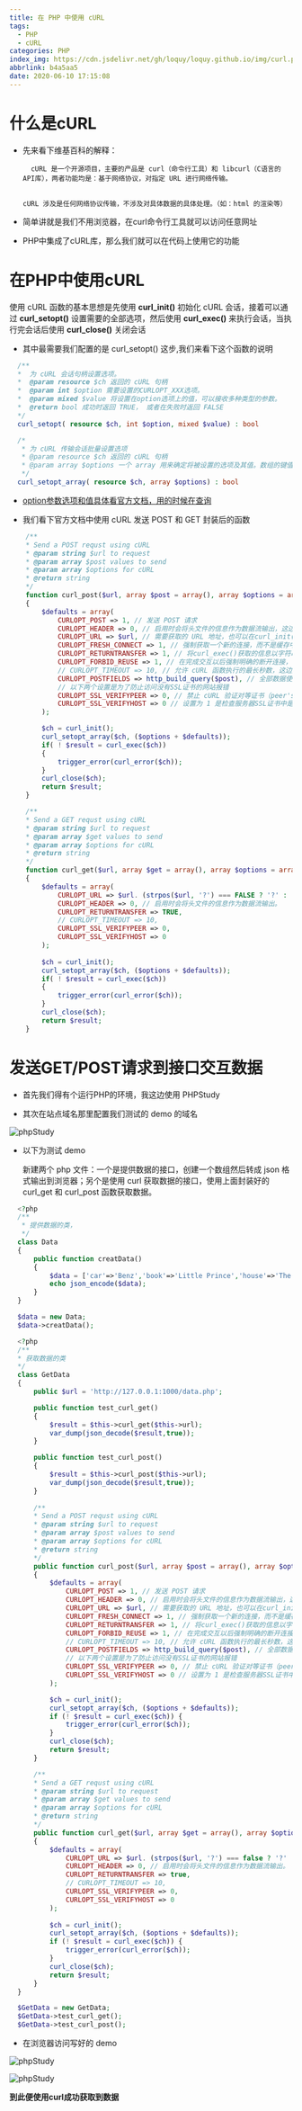 ```yaml
---
title: 在 PHP 中使用 cURL
tags:
  - PHP
  - cURL
categories: PHP
index_img: https://cdn.jsdelivr.net/gh/loquy/loquy.github.io/img/curl.png
abbrlink: b4a5aa5
date: 2020-06-10 17:15:08
---
```

# 什么是cURL

- 先来看下维基百科的解释：

        cURL 是一个开源项目，主要的产品是 curl（命令行工具）和 libcurl（C语言的API库），两者功能均是：基于网络协议，对指定 URL 进行网络传输。

        cURL 涉及是任何网络协议传输，不涉及对具体数据的具体处理。（如：html 的渲染等）

- 简单讲就是我们不用浏览器，在curl命令行工具就可以访问任意网址

- PHP中集成了cURL库，那么我们就可以在代码上使用它的功能

# 在PHP中使用cURL

  使用 cURL 函数的基本思想是先使用 **curl_init()** 初始化 cURL 会话，接着可以通过 **curl_setopt()** 设置需要的全部选项，然后使用 **curl_exec()** 来执行会话，当执行完会话后使用 **curl_close()** 关闭会话

  - 其中最需要我们配置的是 curl_setopt() 这步,我们来看下这个函数的说明

  ```php
    /**
    *  为 cURL 会话句柄设置选项。
    *  @param resource $ch 返回的 cURL 句柄
    *  @param int $option 需要设置的CURLOPT_XXX选项。
    *  @param mixed $value 将设置在option选项上的值，可以接收多种类型的参数。
    *  @return bool 成功时返回 TRUE， 或者在失败时返回 FALSE 
    */
    curl_setopt( resource $ch, int $option, mixed $value) : bool

    /*
     * 为 cURL 传输会话批量设置选项
     * @param resource $ch 返回的 cURL 句柄
     * @param array $options 一个 array 用来确定将被设置的选项及其值。数组的键值必须是一个有效的curl_setopt()常量或者是它们对等的整数值。 
     */
    curl_setopt_array( resource $ch, array $options) : bool
  ```
  - [option参数选项和值具体看官方文档，用的时候在查询](https://www.php.net/curl_setopt)

  - 我们看下官方文档中使用 cURL 发送 POST 和 GET 封装后的函数
  
  ```php 
      /** 
      * Send a POST requst using cURL                              
      * @param string $url to request 
      * @param array $post values to send 
      * @param array $options for cURL 
      * @return string 
      */ 
      function curl_post($url, array $post = array(), array $options = array()) 
      { 
          $defaults = array( 
              CURLOPT_POST => 1, // 发送 POST 请求
              CURLOPT_HEADER => 0, // 启用时会将头文件的信息作为数据流输出，这边不启用。 
              CURLOPT_URL => $url, // 需要获取的 URL 地址，也可以在curl_init() 初始化会话的时候
              CURLOPT_FRESH_CONNECT => 1, // 强制获取一个新的连接，而不是缓存中的连接
              CURLOPT_RETURNTRANSFER => 1, // 将curl_exec()获取的信息以字符串返回，而不是直接输出。
              CURLOPT_FORBID_REUSE => 1, // 在完成交互以后强制明确的断开连接，不能在连接池中重用
              // CURLOPT_TIMEOUT => 10, // 允许 cURL 函数执行的最长秒数，这边先不限制
              CURLOPT_POSTFIELDS => http_build_query($post), // 全部数据使用HTTP协议中的 "POST" 操作来发送，http_build_query返回一个 URL 编码后的字符串
              // 以下两个设置是为了防止访问没有SSL证书的网站报错
              CURLOPT_SSL_VERIFYPEER => 0, // 禁止 cURL 验证对等证书（peer'scertificate）。要验证的交换证书可以在 CURLOPT_CAINFO 选项中设置，或在 CURLOPT_CAPATH中设置证书目录。
              CURLOPT_SSL_VERIFYHOST => 0 // 设置为 1 是检查服务器SSL证书中是否存在一个公用名, 0 为不检查名称
          ); 

          $ch = curl_init(); 
          curl_setopt_array($ch, ($options + $defaults));
          if( ! $result = curl_exec($ch)) 
          { 
              trigger_error(curl_error($ch)); 
          } 
          curl_close($ch); 
          return $result; 
      } 

      /** 
      * Send a GET requst using cURL 
      * @param string $url to request 
      * @param array $get values to send 
      * @param array $options for cURL 
      * @return string 
      */ 
      function curl_get($url, array $get = array(), array $options = array()) 
      {    
          $defaults = array( 
              CURLOPT_URL => $url. (strpos($url, '?') === FALSE ? '?' : ''). http_build_query($get), // 需要获取的 URL 地址，也可以在curl_init() 初始化会话的时候。 
              CURLOPT_HEADER => 0, // 启用时会将头文件的信息作为数据流输出。 
              CURLOPT_RETURNTRANSFER => TRUE, 
              // CURLOPT_TIMEOUT => 10,
              CURLOPT_SSL_VERIFYPEER => 0, 
              CURLOPT_SSL_VERIFYHOST => 0            
          ); 
          
          $ch = curl_init(); 
          curl_setopt_array($ch, ($options + $defaults)); 
          if( ! $result = curl_exec($ch)) 
          { 
              trigger_error(curl_error($ch)); 
          } 
          curl_close($ch); 
          return $result; 
      }
  ```
# 发送GET/POST请求到接口交互数据

- 首先我们得有个运行PHP的环境，我这边使用 PHPStudy

- 其次在站点域名那里配置我们测试的 demo 的域名

![phpStudy](https://cdn.jsdelivr.net/gh/loquy/loquy.github.io/images/1591845702.jpg)
- 以下为测试 demo
  
  新建两个 php 文件：一个是提供数据的接口，创建一个数组然后转成 json 格式输出到浏览器；另个是使用 curl 获取数据的接口，使用上面封装好的 curl_get 和 curl_post 函数获取数据。

```php
  <?php
  /**
   * 提供数据的类，
   */
  class Data
  {
      public function creatData()
      {
          $data = ['car'=>'Benz','book'=>'Little Prince','house'=>'The Ocean Villas'];
          echo json_encode($data);
      }
  }

  $data = new Data;
  $data->creatData();
```

```php
  <?php
  /**
  * 获取数据的类
  */
  class GetData
  {
      public $url = 'http://127.0.0.1:1000/data.php';

      public function test_curl_get()
      {
          $result = $this->curl_get($this->url);
          var_dump(json_decode($result,true));
      }

      public function test_curl_post()
      {
          $result = $this->curl_post($this->url);
          var_dump(json_decode($result,true));
      }
      
      /**
      * Send a POST requst using cURL
      * @param string $url to request
      * @param array $post values to send
      * @param array $options for cURL
      * @return string
      */
      public function curl_post($url, array $post = array(), array $options = array())
      {
          $defaults = array(
              CURLOPT_POST => 1, // 发送 POST 请求
              CURLOPT_HEADER => 0, // 启用时会将头文件的信息作为数据流输出，这边不启用。
              CURLOPT_URL => $url, // 需要获取的 URL 地址，也可以在curl_init() 初始化会话的时候
              CURLOPT_FRESH_CONNECT => 1, // 强制获取一个新的连接，而不是缓存中的连接
              CURLOPT_RETURNTRANSFER => 1, // 将curl_exec()获取的信息以字符串返回，而不是直接输出。
              CURLOPT_FORBID_REUSE => 1, // 在完成交互以后强制明确的断开连接，不能在连接池中重用
              // CURLOPT_TIMEOUT => 10, // 允许 cURL 函数执行的最长秒数，这边先不限制
              CURLOPT_POSTFIELDS => http_build_query($post), // 全部数据使用HTTP协议中的 "POST" 操作来发送，http_build_query返回一个 URL 编码后的字符串
              // 以下两个设置是为了防止访问没有SSL证书的网站报错
              CURLOPT_SSL_VERIFYPEER => 0, // 禁止 cURL 验证对等证书（peer'scertificate）。要验证的交换证书可以在 CURLOPT_CAINFO 选项中设置，或在 CURLOPT_CAPATH中设置证书目录。
              CURLOPT_SSL_VERIFYHOST => 0 // 设置为 1 是检查服务器SSL证书中是否存在一个公用名, 0 为不检查名称
          );

          $ch = curl_init();
          curl_setopt_array($ch, ($options + $defaults));
          if (! $result = curl_exec($ch)) {
              trigger_error(curl_error($ch));
          }
          curl_close($ch);
          return $result;
      }

      /**
      * Send a GET requst using cURL
      * @param string $url to request
      * @param array $get values to send
      * @param array $options for cURL
      * @return string
      */
      public function curl_get($url, array $get = array(), array $options = array())
      {
          $defaults = array(
              CURLOPT_URL => $url. (strpos($url, '?') === false ? '?' : ''). http_build_query($get), // 需要获取的 URL 地址，也可以在curl_init() 初始化会话的时候。
              CURLOPT_HEADER => 0, // 启用时会将头文件的信息作为数据流输出。
              CURLOPT_RETURNTRANSFER => true,
              // CURLOPT_TIMEOUT => 10,
              CURLOPT_SSL_VERIFYPEER => 0,
              CURLOPT_SSL_VERIFYHOST => 0
          );
          
          $ch = curl_init();
          curl_setopt_array($ch, ($options + $defaults));
          if (! $result = curl_exec($ch)) {
              trigger_error(curl_error($ch));
          }
          curl_close($ch);
          return $result;
      }
  }

  $GetData = new GetData;
  $GetData->test_curl_get();
  $GetData->test_curl_post();

```

- 在浏览器访问写好的 demo

![phpStudy](https://cdn.jsdelivr.net/gh/loquy/loquy.github.io/images/1591846206.jpg)

![phpStudy](https://cdn.jsdelivr.net/gh/loquy/loquy.github.io/images/1591846227.jpg)

**到此便使用curl成功获取到数据**









